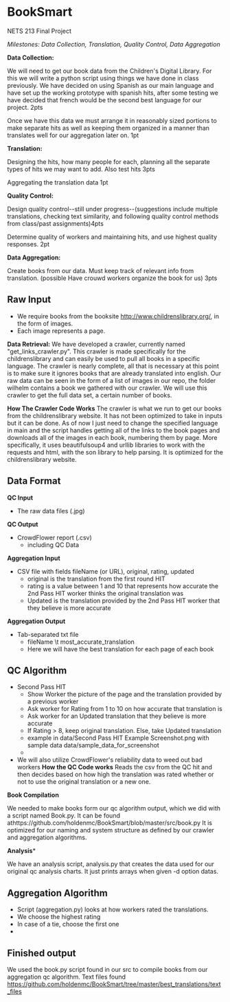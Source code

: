 # BookSmart

NETS 213 Final Project

_Milestones: Data Collection, Translation, Quality Control, Data Aggregation_

**Data Collection:**

  We will need to get our book data from the Children's Digital Library. For this we will write a python script using things we have done in class previously. We have decided on using Spanish as our main language and have set up the working prototype with spanish hits, after some testing we have decided that french would be the second best language for our project. 2pts

  Once we have this data we must arrange it in reasonably sized portions to make separate hits as well as keeping them organized in a manner than translates well for our aggregation later on. 1pt

**Translation:**

 Designing the hits, how many people for each, planning all the separate types of hits we may want to add. Also test hits 3pts

 Aggregating the translation data 1pt

**Quality Control:**

  Design quality control--still under progress--(suggestions include multiple translations, checking text similarity, and following quality control methods from class/past assignments)4pts

  Determine quality of workers and maintaining hits, and use highest quality responses. 2pt

**Data Aggregation:**

  Create books from our data. Must keep track of relevant info from translation. (possible Have crouwd workers organize the book for us) 3pts


## Raw Input
- We require books from the booksite http://www.childrenslibrary.org/, in the form of images.
- Each image represents a page.

**Data Retrieval:** We have developed a crawler, currently named "get_links_crawler.py". This crawler is made specifically for the childrenslibrary and can easily be used to pull all books in a specific language. The crawler is nearly complete, all that is necessary at this point is to make sure it ignores books that are already translated into english.
Our raw data can be seen in the form of a list of images in our repo, the folder wilhelm contains a book we gathered with our crawler. We will use this crawler to get the full data set, a certain number of books.

**How The Crawler Code Works**
The crawler is what we run to get our books from the childrenslibrary website. It has not been optimized to take in inputs but it can be done. As of now I just need to change the specified language in main and the script handles getting all of the links to the book pages and downloads all of the images in each book, numbering them by page. More specifically, it uses beautifulsoup4 and urllib libraries to work with the requests and html, with the son library to help parsing. It is optimized for the childrenslibrary website.


## Data Format
**QC Input**
- The raw data files (.jpg)

**QC Output**
- CrowdFlower report (.csv)
	- including QC Data

**Aggregation Input**
- CSV file with fields fileName (or URL), original, rating, updated
	- original is the translation from the first round HIT
	- rating is a value between 1 and 10 that represents how accurate the 2nd Pass HIT worker thinks the original translation was
	- Updated is the translation provided by the 2nd Pass HIT worker that they believe is more accurate

**Aggregation Output**
- Tab-separated txt file
	- fileName \t most_accurate_translation
	- Here we will have the best translation for each page of each book


## QC Algorithm
- Second Pass HIT
	- Show Worker the picture of the page and the translation provided by a previous worker
	- Ask worker for Rating from 1 to 10 on how accurate that translation is
	- Ask worker for an Updated translation that they believe is more accurate
	- If Rating > 8, keep original translation. Else, take Updated translation
	- example in data/Second Pass HIT Example Screenshot.png with sample data data/sample_data_for_screenshot
	- 
- We will also utilize CrowdFlower's reliability data to weed out bad workers
**How the QC Code works** 
Reads the csv from the QC hit and then decides based on how high the translation was rated whether or not to use the original translation  or a new one.

**Book Compilation** 

We needed to make books form our qc algorithm output, which we did with a script named Book.py. It can be found athttps://github.com/holdenmc/BookSmart/blob/master/src/book.py It is optimized for our naming and system structure as defined by our crawler and aggregation algorithms. 

**Analysis*** 

We have an analysis script, analysis.py that creates the data used for our original qc analysis charts. It just prints arrays when given -d option datas. 


## Aggregation Algorithm
- Script (aggregation.py) looks at how workers rated the translations. 
- We choose the highest rating
- In case of a tie, choose the first one
- 
## Finished output ##
We used the book.py script found in our src to compile books from our aggregation qc algorithm.
Text files found https://github.com/holdenmc/BookSmart/tree/master/best_translations/text_files
